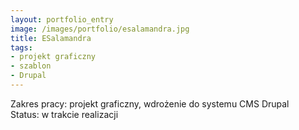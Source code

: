 ```yaml
---
layout: portfolio_entry
image: /images/portfolio/esalamandra.jpg
title: ESalamandra
tags:
- projekt graficzny
- szablon
- Drupal
---
```

Zakres pracy: projekt graficzny, wdrożenie do systemu CMS Drupal <br />
Status: w trakcie realizacji